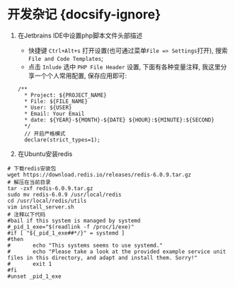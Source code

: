 # 开发杂记 {docsify-ignore}

1. 在Jetbrains IDE中设置php脚本文件头部描述
   * 快捷键 `Ctrl+Alt+s` 打开设置(也可通过菜单`File => Settings`打开), 搜索 `File and Code Templates`;
   * 点击 `Inlude` 选中 `PHP File Header` 设置, 下面有各种变量注释, 我这里分享一个个人常用配置, 保存应用即可:
   ```
   /**
     * Project: ${PROJECT_NAME}
     * File: ${FILE_NAME}
     * User: ${USER}
     * Email: Your Email
     * date: ${YEAR}-${MONTH}-${DATE} ${HOUR}:${MINUTE}:${SECOND}
     */
     // 开启严格模式
     declare(strict_types=1);
   ```
   
2. 在Ubuntu安装redis
```shell script
# 下载redis安装包
wget https://download.redis.io/releases/redis-6.0.9.tar.gz
# 解压在当前目录
tar -zxf redis-6.0.9.tar.gz
sudo mv redis-6.0.9 /usr/local/redis
cd /usr/local/redis/utils
vim install_server.sh
# 注释以下代码
#bail if this system is managed by systemd
#_pid_1_exe="$(readlink -f /proc/1/exe)"
#if [ "${_pid_1_exe##*/}" = systemd ]
#then
#       echo "This systems seems to use systemd."
#       echo "Please take a look at the provided example service unit files in this directory, and adapt and install them. Sorry!"
#       exit 1
#fi
#unset _pid_1_exe

```